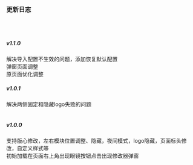 ### 更新日志
<br/>
<br/>

##### v1.1.0
解决导入配置不生效的问题，添加恢复默认配置<br/>
弹窗页面调整<br/>
原页面优化调整<br/>

##### v1.0.1
解决两侧固定和隐藏logo失败的问题<br/>
<br/>

##### v1.0.0
支持版心修改，左右模块位置调整、隐藏，夜间模式，logo隐藏，页面标头修改，自定义样式等<br/>
初始加载在页面右上角出现眼镜按钮点击出现修改器弹窗<br/>
